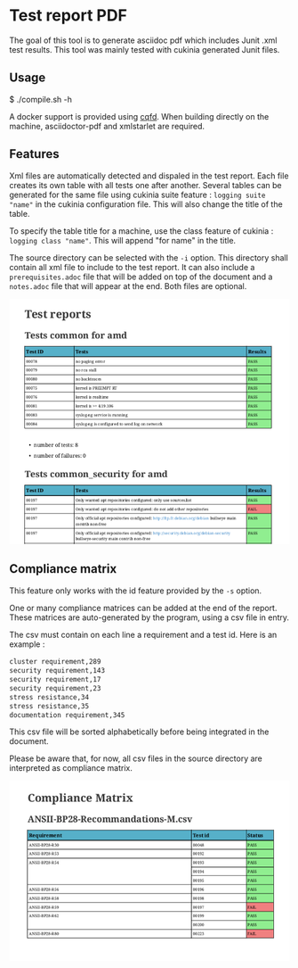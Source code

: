# Test report PDF

The goal of this tool is to generate asciidoc pdf which includes Junit .xml test
results.
This tool was mainly tested with cukinia generated Junit files.

## Usage

 $ ./compile.sh -h

A docker support is provided using [cqfd](https://github.com/savoirfairelinux/cqfd).
When building directly on the machine, asciidoctor-pdf and xmlstarlet are required.

## Features

Xml files are automatically detected and dispaled in the test report. Each file creates its own table with all tests one after another.
Several tables can be generated for the same file using cukinia suite feature : `logging suite "name"` in the cukinia configuration file. This will also change the title of the table.

To specify the table title for a machine, use the class feature of cukinia : `logging class "name"`. This will append "for name" in the title.

The source directory can be selected with the `-i` option. This directory shall contain all xml file to include to the test report.
It can also include a `prerequisites.adoc` file that will be added on top of the document and a `notes.adoc` file that will appear at the end. Both files are optional.

![tests screenshot](./doc/tests_screenshot.png?raw=true)

## Compliance matrix

This feature only works with the id feature provided by the `-s` option.

One or many compliance matrices can be added at the end of the report. These matrices are auto-generated by the program, using a csv file in entry.

The csv must contain on each line a requirement and a test id.
Here is an example :

```
cluster requirement,289
security requirement,143
security requirement,17
security requirement,23
stress resistance,34
stress resistance,35
documentation requirement,345
```
This csv file will be sorted alphabetically before being integrated in the document.

Please be aware that, for now, all csv files in the source directory are interpreted as compliance matrix.

![compliance matrix screenshot](./doc/compliance_matrix_screenshot.png)
